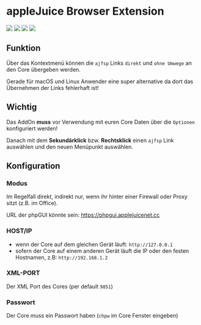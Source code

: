 # appleJuice Browser Extension

![](https://img.shields.io/github/license/applejuicenetz/browser-extension.svg?style=for-the-badge)
![](https://img.shields.io/github/tag/applejuicenetz/browser-extension.svg?style=for-the-badge)
[![](https://img.shields.io/chrome-web-store/v/kidjbmkomidijgbealkgeadgamkdgdch?style=for-the-badge)](https://chrome.google.com/webstore/detail/applejuice-link-catcher/kidjbmkomidijgbealkgeadgamkdgdch)
[![](https://img.shields.io/amo/v/applejuice-link-catcher?style=for-the-badge)](https://addons.mozilla.org/de/firefox/addon/applejuice-link-catcher/)

## Funktion 
Über das Kontextmenü können die `ajfsp` Links `direkt` und `ohne Umwege` an den Core übergeben werden. 

Gerade für macOS und Linux Anwender eine super alternative da dort das Übernehmen der Links fehlerhaft ist!

## Wichtig 
Das AddOn **muss** vor Verwendung mit euren Core Daten über die `Optionen` konfiguriert werden!

Danach mit dem **Sekundärklick** bzw. **Rechtsklick** einen `ajfsp` Link auswählen und den neuen Menüpunkt auswählen. 


## Konfiguration

### Modus 
Im Regelfall direkt, indirekt nur, wenn ihr hinter einer Firewall oder Proxy sitzt (z.B. im Office). 

URL der phpGUI könnte sein: https://phpgui.applejuicenet.cc 

### HOST/IP
- wenn der Core auf dem gleichen Gerät läuft: `http://127.0.0.1`
- sofern der Core auf einem anderen Gerät läuft die IP oder den festen Hostnamen, z.B: `http://192.168.1.2`

### XML-PORT 
Der XML Port des Cores (per default `9851`) 

### Passwort 
Der Core muss ein Passwort haben (`chpw` im Core Fenster eingeben)
